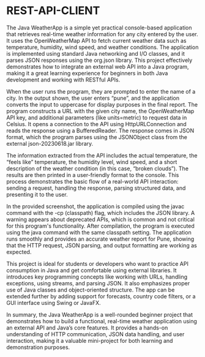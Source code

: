 # REST-API-CLIENT
The Java WeatherApp is a simple yet practical console-based application that retrieves real-time weather information for any city entered by the user. It uses the OpenWeatherMap API to fetch current weather data such as temperature, humidity, wind speed, and weather conditions. The application is implemented using standard Java networking and I/O classes, and it parses JSON responses using the org.json library. This project effectively demonstrates how to integrate an external web API into a Java program, making it a great learning experience for beginners in both Java development and working with RESTful APIs.

When the user runs the program, they are prompted to enter the name of a city. In the output shown, the user enters “pune”, and the application converts the input to uppercase for display purposes in the final report. The program constructs a URL with the given city name, the OpenWeatherMap API key, and additional parameters (like units=metric) to request data in Celsius. It opens a connection to the API using HttpURLConnection and reads the response using a BufferedReader. The response comes in JSON format, which the program parses using the JSONObject class from the external json-20230618.jar library.

The information extracted from the API includes the actual temperature, the “feels like” temperature, the humidity level, wind speed, and a short description of the weather condition (in this case, “broken clouds”). The results are then printed in a user-friendly format to the console. This process demonstrates the basic flow of a real-world API interaction: sending a request, handling the response, parsing structured data, and presenting it to the user.

In the provided screenshot, the application is compiled using the javac command with the -cp (classpath) flag, which includes the JSON library. A warning appears about deprecated APIs, which is common and not critical for this program's functionality. After compilation, the program is executed using the java command with the same classpath setting. The application runs smoothly and provides an accurate weather report for Pune, showing that the HTTP request, JSON parsing, and output formatting are working as expected.

This project is ideal for students or developers who want to practice API consumption in Java and get comfortable using external libraries. It introduces key programming concepts like working with URLs, handling exceptions, using streams, and parsing JSON. It also emphasizes proper use of Java classes and object-oriented structure. The app can be extended further by adding support for forecasts, country code filters, or a GUI interface using Swing or JavaFX.

In summary, the Java WeatherApp is a well-rounded beginner project that demonstrates how to build a functional, real-time weather application using an external API and Java’s core features. It provides a hands-on understanding of HTTP communication, JSON data handling, and user interaction, making it a valuable mini-project for both learning and demonstration purposes.
